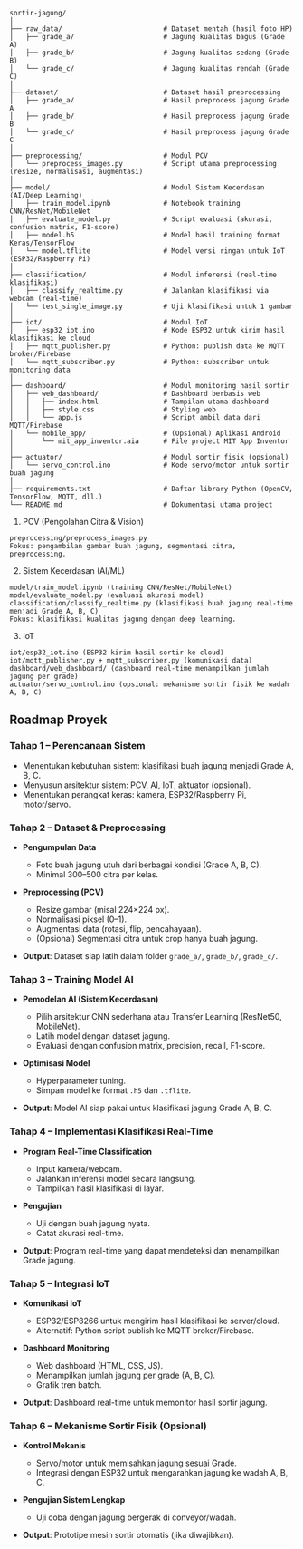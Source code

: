```
sortir-jagung/
│
├── raw_data/                         # Dataset mentah (hasil foto HP)
│   ├── grade_a/                      # Jagung kualitas bagus (Grade A)
│   ├── grade_b/                      # Jagung kualitas sedang (Grade B)
│   └── grade_c/                      # Jagung kualitas rendah (Grade C)
│
├── dataset/                          # Dataset hasil preprocessing
│   ├── grade_a/                      # Hasil preprocess jagung Grade A
│   ├── grade_b/                      # Hasil preprocess jagung Grade B
│   └── grade_c/                      # Hasil preprocess jagung Grade C
│
├── preprocessing/                    # Modul PCV
│   └── preprocess_images.py          # Script utama preprocessing (resize, normalisasi, augmentasi)
│
├── model/                            # Modul Sistem Kecerdasan (AI/Deep Learning)
│   ├── train_model.ipynb             # Notebook training CNN/ResNet/MobileNet
│   ├── evaluate_model.py             # Script evaluasi (akurasi, confusion matrix, F1-score)
│   ├── model.h5                      # Model hasil training format Keras/TensorFlow
│   └── model.tflite                  # Model versi ringan untuk IoT (ESP32/Raspberry Pi)
│
├── classification/                   # Modul inferensi (real-time klasifikasi)
│   ├── classify_realtime.py          # Jalankan klasifikasi via webcam (real-time)
│   └── test_single_image.py          # Uji klasifikasi untuk 1 gambar
│
├── iot/                              # Modul IoT
│   ├── esp32_iot.ino                 # Kode ESP32 untuk kirim hasil klasifikasi ke cloud
│   ├── mqtt_publisher.py             # Python: publish data ke MQTT broker/Firebase
│   └── mqtt_subscriber.py            # Python: subscriber untuk monitoring data
│
├── dashboard/                        # Modul monitoring hasil sortir
│   ├── web_dashboard/                # Dashboard berbasis web
│   │   ├── index.html                # Tampilan utama dashboard
│   │   ├── style.css                 # Styling web
│   │   └── app.js                    # Script ambil data dari MQTT/Firebase
│   └── mobile_app/                   # (Opsional) Aplikasi Android
│       └── mit_app_inventor.aia      # File project MIT App Inventor
│
├── actuator/                         # Modul sortir fisik (opsional)
│   └── servo_control.ino             # Kode servo/motor untuk sortir buah jagung
│
├── requirements.txt                  # Daftar library Python (OpenCV, TensorFlow, MQTT, dll.)
└── README.md                         # Dokumentasi utama project
```
1. PCV (Pengolahan Citra & Vision)
```
preprocessing/preprocess_images.py
Fokus: pengambilan gambar buah jagung, segmentasi citra, preprocessing.
```

2. Sistem Kecerdasan (AI/ML)
```
model/train_model.ipynb (training CNN/ResNet/MobileNet)
model/evaluate_model.py (evaluasi akurasi model)
classification/classify_realtime.py (klasifikasi buah jagung real-time menjadi Grade A, B, C)
Fokus: klasifikasi kualitas jagung dengan deep learning.
```
3. IoT
```
iot/esp32_iot.ino (ESP32 kirim hasil sortir ke cloud)
iot/mqtt_publisher.py + mqtt_subscriber.py (komunikasi data)
dashboard/web_dashboard/ (dashboard real-time menampilkan jumlah jagung per grade)
actuator/servo_control.ino (opsional: mekanisme sortir fisik ke wadah A, B, C)
```

## Roadmap Proyek

### Tahap 1 – Perencanaan Sistem
- Menentukan kebutuhan sistem: klasifikasi buah jagung menjadi Grade A, B, C.  
- Menyusun arsitektur sistem: PCV, AI, IoT, aktuator (opsional).  
- Menentukan perangkat keras: kamera, ESP32/Raspberry Pi, motor/servo.

### Tahap 2 – Dataset & Preprocessing
- **Pengumpulan Data**  
  - Foto buah jagung utuh dari berbagai kondisi (Grade A, B, C).  
  - Minimal 300–500 citra per kelas.  

- **Preprocessing (PCV)**  
  - Resize gambar (misal 224×224 px).  
  - Normalisasi piksel (0–1).  
  - Augmentasi data (rotasi, flip, pencahayaan).  
  - (Opsional) Segmentasi citra untuk crop hanya buah jagung.  

- **Output**: Dataset siap latih dalam folder `grade_a/`, `grade_b/`, `grade_c/`.

### Tahap 3 – Training Model AI
- **Pemodelan AI (Sistem Kecerdasan)**  
  - Pilih arsitektur CNN sederhana atau Transfer Learning (ResNet50, MobileNet).  
  - Latih model dengan dataset jagung.  
  - Evaluasi dengan confusion matrix, precision, recall, F1-score.  

- **Optimisasi Model**  
  - Hyperparameter tuning.  
  - Simpan model ke format `.h5` dan `.tflite`.  

- **Output**: Model AI siap pakai untuk klasifikasi jagung Grade A, B, C.

### Tahap 4 – Implementasi Klasifikasi Real-Time
- **Program Real-Time Classification**  
  - Input kamera/webcam.  
  - Jalankan inferensi model secara langsung.  
  - Tampilkan hasil klasifikasi di layar.  

- **Pengujian**  
  - Uji dengan buah jagung nyata.  
  - Catat akurasi real-time.  

- **Output**: Program real-time yang dapat mendeteksi dan menampilkan Grade jagung.

### Tahap 5 – Integrasi IoT
- **Komunikasi IoT**  
  - ESP32/ESP8266 untuk mengirim hasil klasifikasi ke server/cloud.  
  - Alternatif: Python script publish ke MQTT broker/Firebase.  

- **Dashboard Monitoring**  
  - Web dashboard (HTML, CSS, JS).  
  - Menampilkan jumlah jagung per grade (A, B, C).  
  - Grafik tren batch.  

- **Output**: Dashboard real-time untuk memonitor hasil sortir jagung.

### Tahap 6 – Mekanisme Sortir Fisik (Opsional)
- **Kontrol Mekanis**  
  - Servo/motor untuk memisahkan jagung sesuai Grade.  
  - Integrasi dengan ESP32 untuk mengarahkan jagung ke wadah A, B, C.  

- **Pengujian Sistem Lengkap**  
  - Uji coba dengan jagung bergerak di conveyor/wadah.  

- **Output**: Prototipe mesin sortir otomatis (jika diwajibkan).
